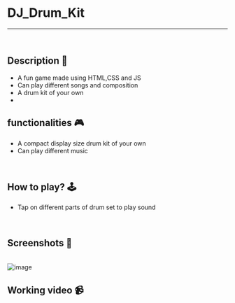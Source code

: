 # **DJ_Drum_Kit** 

---

<br>

## **Description 📃**
- A fun game made using HTML,CSS and JS
- Can play different songs and composition
- A drum kit of your own
-  

## **functionalities 🎮**
- A compact display size drum kit of your own
- Can play different music 
<br>

## **How to play? 🕹️**
- Tap on different parts of drum set to play sound

<br>

## **Screenshots 📸**

<br>
<img src="./assets/images/DJ_Drum_Kit" alt="image">

<br>

## **Working video 📹**
<!-- add your working video over here -->

